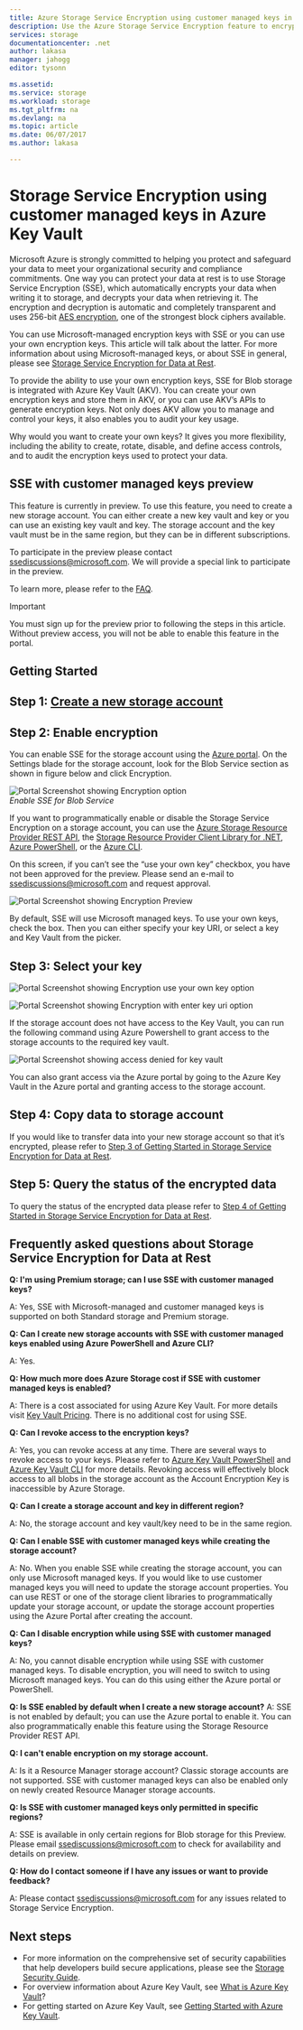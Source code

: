 ```yaml
---
title: Azure Storage Service Encryption using customer managed keys in Azure Key Vault | Microsoft Docs
description: Use the Azure Storage Service Encryption feature to encrypt your Azure Blob Storage on the service side when storing the data, and decrypt it when retrieving the data using customer managed keys.
services: storage
documentationcenter: .net
author: lakasa
manager: jahogg
editor: tysonn

ms.assetid: 
ms.service: storage
ms.workload: storage
ms.tgt_pltfrm: na
ms.devlang: na
ms.topic: article
ms.date: 06/07/2017
ms.author: lakasa

---
```

# Storage Service Encryption using customer managed keys in Azure Key Vault

Microsoft Azure is strongly committed to helping you protect and safeguard your data to meet your organizational security and compliance commitments.  One way you can protect your data at rest is to use Storage Service Encryption (SSE), which automatically encrypts your data when writing it to storage, and decrypts your data when retrieving it. The encryption and decryption is automatic and completely transparent and uses 256-bit [AES encryption](https://en.wikipedia.org/wiki/Advanced_Encryption_Standard), one of the strongest block ciphers available.

You can use Microsoft-managed encryption keys with SSE or you can use your own encryption keys. This article will talk about the latter. For more information about using Microsoft-managed keys, or about SSE in general, please see [Storage Service Encryption for Data at Rest](storage-service-encryption.md).

To provide the ability to use your own encryption keys, SSE for Blob storage is integrated with Azure Key Vault (AKV). You can create your own encryption keys and store them in AKV, or you can use AKV’s APIs to generate encryption keys. Not only does AKV allow you to manage and control your keys, it also enables you to audit your key usage. 

Why would you want to create your own keys? It gives you more flexibility, including the ability to create, rotate, disable, and define access controls, and to audit the encryption keys used to protect your data.

## SSE with customer managed keys preview

This feature is currently in preview. To use this feature, you need to create a new storage account. You can either create a new key vault and key or you can use an existing key vault and key. The storage account and the key vault must be in the same region, but they can be in different subscriptions.

To participate in the preview please contact [ssediscussions@microsoft.com](mailto:ssediscussions@microsoft.com). We will provide a special link to participate in the preview.

To learn more, please refer to the [FAQ]((#frequently-asked-questions-about-storage-service-encryption-for-data-at-rest)).

> [!IMPORTANT]
> You must sign up for the preview prior to following the steps in this article. Without preview access, you will not be able to enable this feature in the portal.

## Getting Started
## Step 1: [Create a new storage account](storage-create-storage-account.md)

## Step 2: Enable encryption
You can enable SSE for the storage account using the [Azure portal](https://portal.azure.com). On the Settings blade for the storage account, look for the Blob Service section as shown in figure below and click Encryption.

![Portal Screenshot showing Encryption option](./media/storage-service-encryption/image1.png)
<br/>*Enable SSE for Blob Service*

If you want to programmatically enable or disable the Storage Service Encryption on a storage account, you can use the [Azure Storage Resource Provider REST API](https://docs.microsoft.com/en-us/rest/api/storagerp/?redirectedfrom=MSDN), the [Storage Resource Provider Client Library for .NET](https://docs.microsoft.com/en-us/dotnet/api/?redirectedfrom=MSDN), [Azure PowerShell](https://docs.microsoft.com/en-us/powershell/azure/overview?view=azurermps-4.0.0), or the [Azure CLI](https://docs.microsoft.com/en-us/azure/storage/storage-azure-cli).

On this screen, if you can’t see the “use your own key” checkbox, you have not been approved for the preview. Please send an e-mail to [ssediscussions@microsoft.com](mailto:ssediscussions@microsoft.com) and request approval.

![Portal Screenshot showing Encryption Preview](./media/storage-service-encryption-customer-managed-keys/ssecmk1.png)

By default, SSE will use Microsoft managed keys. To use your own keys, check the box. Then you can either specify your key URI, or select a key and Key Vault from the picker.

## Step 3: Select your key

![Portal Screenshot showing Encryption use your own key option](./media/storage-service-encryption-customer-managed-keys/ssecmk2.png)

![Portal Screenshot showing Encryption with enter key uri option](./media/storage-service-encryption-customer-managed-keys/ssecmk3.png)

If the storage account does not have access to the Key Vault, you can run the following command using Azure Powershell to grant access to the storage accounts to the required key vault.

![Portal Screenshot showing access denied for key vault](./media/storage-service-encryption-customer-managed-keys/ssecmk4.png)

You can also grant access via the Azure portal by going to the Azure Key Vault in the Azure portal and granting access to the storage account.

## Step 4: Copy data to storage account
If you would like to transfer data into your new storage account so that it’s encrypted, please refer to [Step 3 of Getting Started in Storage Service Encryption for Data at Rest](https://docs.microsoft.com/en-us/azure/storage/storage-service-encryption#step-3-copy-data-to-storage-account).

## Step 5: Query the status of the encrypted data
To query the status of the encrypted data please refer to [Step 4 of Getting Started in Storage Service Encryption for Data at Rest](https://docs.microsoft.com/en-us/azure/storage/storage-service-encryption#step-4-query-the-status-of-the-encrypted-data).

## Frequently asked questions about Storage Service Encryption for Data at Rest
**Q: I'm using Premium storage; can I use SSE with customer managed keys?**

A: Yes, SSE with Microsoft-managed  and customer managed keys is supported on both Standard storage and Premium storage. 

**Q: Can I create new storage accounts with SSE with customer managed keys enabled using Azure PowerShell and Azure CLI?**

A: Yes.

**Q: How much more does Azure Storage cost if SSE with customer managed keys is enabled?**

A: There is a cost associated for using Azure Key Vault. For more details visit [Key Vault Pricing](https://azure.microsoft.com/en-us/pricing/details/key-vault/). There is no additional cost for using SSE.

**Q: Can I revoke access to the encryption keys?**

A: Yes, you can revoke access at any time. There are several ways to revoke access to your keys. Please refer to [Azure Key Vault PowerShell](https://docs.microsoft.com/en-us/powershell/module/azurerm.keyvault/?view=azurermps-4.0.0) and [Azure Key Vault CLI](https://docs.microsoft.com/en-us/cli/azure/keyvault) for more details. Revoking access will effectively block access to all blobs in the storage account as the Account Encryption Key is inaccessible by Azure Storage.

**Q: Can I create a storage account and key in different region?**

A: No, the storage account and key vault/key need to be in the same region. 

**Q: Can I enable SSE with customer managed keys while creating the storage account?**

A: No. When you enable SSE while creating the storage account, you can only use Microsoft managed keys. If you would like to use customer managed keys you will need to update the storage account properties. You can use REST or one of the storage client libraries to programmatically update your storage account, or update the storage account properties using the Azure Portal after creating the account.

**Q: Can I disable encryption while using SSE with customer managed keys?**

A: No, you cannot disable encryption while using SSE with customer managed keys. To disable encryption, you will need to switch to using Microsoft managed keys. You can do this using either the Azure portal or PowerShell.

**Q: Is SSE enabled by default when I create a new storage account?**
A: SSE is not enabled by default; you can use the Azure portal to enable it. You can also programmatically enable this feature using the Storage Resource Provider REST API. 

**Q: I can't enable encryption on my storage account.**

A: Is it a Resource Manager storage account? Classic storage accounts are not supported. SSE with customer managed keys can also be enabled only on newly created Resource Manager storage accounts.

**Q: Is SSE with customer managed keys only permitted in specific regions?**

A: SSE is available in only certain regions for Blob storage for this Preview. Please email [ssediscussions@microsoft.com](mailto:ssediscussions@microsoft.com) to check for availability and details on preview. 

**Q: How do I contact someone if I have any issues or want to provide feedback?**

A: Please contact [ssediscussions@microsoft.com](mailto:ssediscussions@microsoft.com) for any issues related to Storage Service Encryption. 

## Next steps

*	For more information on the comprehensive set of security capabilities that help developers build secure applications, please see the [Storage Security Guide](https://docs.microsoft.com/en-us/azure/storage/storage-security-guide).
*	For overview information about Azure Key Vault, see [What is Azure Key Vault](https://docs.microsoft.com/en-us/azure/key-vault/key-vault-whatis)?
*	For getting started on Azure Key Vault, see [Getting Started with Azure Key Vault](../key-vault/key-vault-get-started).
